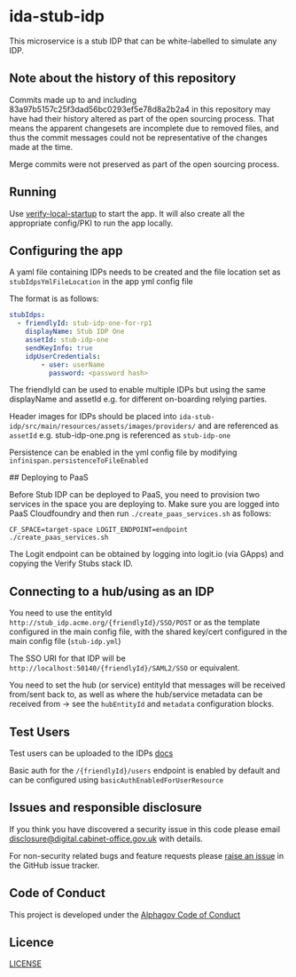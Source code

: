 # ida-stub-idp

This microservice is a stub IDP that can be white-labelled to simulate any IDP.

## Note about the history of this repository

Commits made up to and including
83a97b5157c25f3dad56bc0293ef5e78d8a2b2a4 in this repository may have
had their history altered as part of the open sourcing process.  That
means the apparent changesets are incomplete due to removed files, and
thus the commit messages could not be representative of the changes
made at the time.

Merge commits were not preserved as part of the open sourcing process.

## Running

Use [verify-local-startup](https://github.com/alphagov/verify-local-startup) to start the app.  It will also create all the appropriate config/PKI to run the app locally.

## Configuring the app

A yaml file containing IDPs needs to be created and the file location set as  `stubIdpsYmlFileLocation` in the app yml config file

The format is as follows:

```yaml
stubIdps:
  - friendlyId: stub-idp-one-for-rp1
    displayName: Stub IDP One
    assetId: stub-idp-one
    sendKeyInfo: true
    idpUserCredentials:
        - user: userName
          password: <password hash>
```

The friendlyId can be used to enable multiple IDPs but using the same displayName and assetId e.g. for different on-boarding relying parties.

Header images for IDPs should be placed into `ida-stub-idp/src/main/resources/assets/images/providers/` and are referenced as `assetId` e.g. stub-idp-one.png is referenced as `stub-idp-one`

Persistence can be enabled in the yml config file by modifying `infinispan.persistenceToFileEnabled`

## Deploying to PaaS

Before Stub IDP can be deployed to PaaS, you need to provision two services in the space you are deploying to. Make sure you are logged into PaaS Cloudfoundry and then run `./create_paas_services.sh` as follows:

```
CF_SPACE=target-space LOGIT_ENDPOINT=endpoint ./create_paas_services.sh
```

The Logit endpoint can be obtained by logging into logit.io (via GApps) and copying the Verify Stubs stack ID.

## Connecting to a hub/using as an IDP

You need to use the entityId `http://stub_idp.acme.org/{friendlyId}/SSO/POST` or as the template configured in the main config file, with the shared key/cert configured in the main config file (`stub-idp.yml`)

The SSO URI for that IDP will be `http://localhost:50140/{friendlyId}/SAML2/SSO` or equivalent.

You need to set the hub (or service) entityId that messages will be received from/sent back to, as well as where the hub/service metadata can be received from -> see the `hubEntityId` and `metadata` configuration blocks.

## Test Users

Test users can be uploaded to the IDPs [docs](https://alphagov.github.io/rp-onboarding-tech-docs/pages/env/envEndToEndTests.html#createtestusers)

Basic auth for the `/{friendlyId}/users` endpoint is enabled by default and can be configured using `basicAuthEnabledForUserResource`

## Issues and responsible disclosure

If you think you have discovered a security issue in this code please email [disclosure@digital.cabinet-office.gov.uk](mailto:disclosure@digital.cabinet-office.gov.uk) with details.

For non-security related bugs and feature requests please [raise an issue](https://github.com/alphagov/verify-stub-idp/issues/new) in the GitHub issue tracker.

## Code of Conduct
This project is developed under the [Alphagov Code of Conduct](https://github.com/alphagov/code-of-conduct)

## Licence

[LICENSE](LICENSE)

